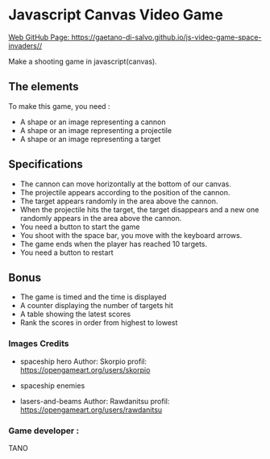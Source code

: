 # Javascript Canvas Video Game

[Web GitHub Page: https://gaetano-di-salvo.github.io/js-video-game-space-invaders// ](https://gaetano-di-salvo.github.io/js-video-game-space-invaders/)


Make a shooting game in javascript(canvas).

## The elements

To make this game, you need :

- A shape or an image representing a cannon
- A shape or an image representing a projectile
- A shape or an image representing a target

## Specifications

- The cannon can move horizontally at the bottom of our canvas.
- The projectile appears according to the position of the cannon.
- The target appears randomly in the area above the cannon.
- When the projectile hits the target, the target disappears and a new one randomly appears in the area above the cannon.
- You need a button to start the game
- You shoot with the space bar, you move with the keyboard arrows.
- The game ends when the player has reached 10 targets.
- You need a button to restart

## Bonus

- The game is timed and the time is displayed
- A counter displaying the number of targets hit
- A table showing the latest scores
- Rank the scores in order from highest to lowest

### Images Credits
- spaceship hero
 Author: Skorpio
 profil: https://opengameart.org/users/skorpio

- spaceship enemies

- lasers-and-beams
 Author: Rawdanitsu
 profil: https://opengameart.org/users/rawdanitsu


### Game developer :
TANO
